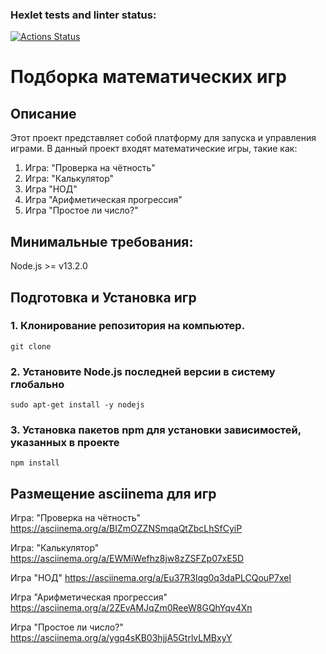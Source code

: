 ### Hexlet tests and linter status:
[![Actions Status](https://github.com/LeRika19/frontend-project-44/actions/workflows/hexlet-check.yml/badge.svg)](https://github.com/LeRika19/frontend-project-44/actions)

# Подборка математических игр

## Описание
Этот проект представляет собой платформу для запуска и управления играми. 
В данный проект входят математические игры, такие как:
1. Игра: "Проверка на чётность"
2. Игра: "Калькулятор"
3. Игра "НОД"
4. Игра "Арифметическая прогрессия"
5. Игра "Простое ли число?"

## Минимальные требования:
Node.js >= v13.2.0

## Подготовка и Установка игр
### 1. Клонирование репозитория на компьютер. 
```
git clone
```
### 2. Установите Node.js последней версии в систему глобально 
```
sudo apt-get install -y nodejs
```
### 3. Установка пакетов npm для установки зависимостей, указанных в проекте
```
npm install
```
## Размещение asciinema для игр

Игра: "Проверка на чётность"
https://asciinema.org/a/BIZmOZZNSmqaQtZbcLhSfCyiP

Игра: "Калькулятор"
https://asciinema.org/a/EWMiWefhz8jw8zZSFZp07xE5D

Игра "НОД"
https://asciinema.org/a/Eu37R3lqg0q3daPLCQouP7xel

Игра "Арифметическая прогрессия"
https://asciinema.org/a/2ZEvAMJqZm0ReeW8GQhYqv4Xn

Игра "Простое ли число?"
https://asciinema.org/a/ygq4sKB03hjjA5GtrlvLMBxyY
